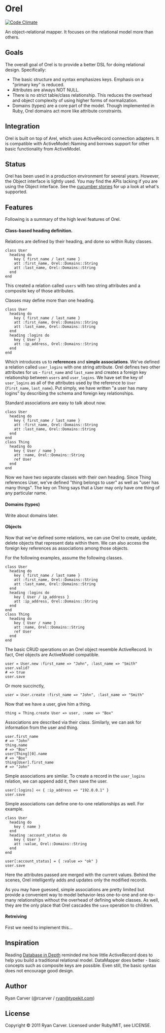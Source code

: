 # Orel

[![Code Climate](https://codeclimate.com/badge.png)](https://codeclimate.com/github/rcarver/orel)

An object-relational mapper. It focuses on the relational model more
than others.

## Goals

The overall goal of Orel is to provide a better DSL for doing relational
design. Specifically:

* The basic structure and syntax emphasizes keys. Emphasis on a "primary
  key" is reduced.
* Attributes are always NOT NULL.
* There is no strict table/class relationship. This reduces the overhead
  and object complexity of using higher forms of normalization.
* Domains (types) are a core part of the model. Though implemented in
  Ruby, Orel domains act more like attribute constraints.

## Integration

Orel is built on top of Arel, which uses ActiveRecord connection
adapters. It is compatible with ActiveModel::Naming and borrows support
for other basic functionality from ActiveModel.

## Status

Orel has been used in a production environment for several years.
However, the Object interface is lightly used. You may find the APIs
lacking if you are using the Object interface. See the [cucumber
stories](./features) for up a look at what's supported.

## Features

Following is a summary of the high level features of Orel.

#### Class-based heading definition.

Relations are defined by their heading, and done so within Ruby classes.

    class User
      heading do
        key { first_name / last_name }
        att :first_name, Orel::Domains::String
        att :last_name, Orel::Domains::String
      end
    end

This created a relation called `users` with two string attributes and a
composite key of those attributes.

Classes may define more than one heading.

    class User
      heading do
        key { first_name / last_name }
        att :first_name, Orel::Domains::String
        att :last_name, Orel::Domains::String
      end
      heading :logins do
        key { User }
        att :ip_address, Orel::Domains::String
      end
    end

Which introduces us to **references** and **simple associations**. We've
defined a relation called `user_logins` with one string attribute. Orel
defines two other attributes for us - `first_name` and `last_name` and
creates a foreign key relationship between `users` and `user_logins`. We
have set the key of `user_logins` as all of the attributes used by the
reference to `User` (`first_name`, `last_name`). Put simply, we have
written "a user has many logins" by describing the schema and foreign
key relationships.

Standard associations are easy to talk about now.

    class User
      heading do
        key { first_name / last_name }
        att :first_name, Orel::Domains::String
        att :last_name, Orel::Domains::String
      end
    end
    class Thing
      heading do
        key { User / name }
        att :name, Orel::Domains::String
        ref User
      end
    end

Now we have two separate classes with their own heading. Since Thing
references User, we've defined "thing belongs to user" as well as "user
has many things". The key on Thing says that a User may only have one
thing of any particular name.

#### Domains (types)

Write about domains later.

#### Objects

Now that we've defined some relations, we can use Orel to create,
update, delete objects that represent data within them. We can also
access the foreign key references as associations among those objects.

For the following examples, assume the following classes.

    class User
      heading do
        key { first_name / last_name }
        att :first_name, Orel::Domains::String
        att :last_name, Orel::Domains::String
      end
      heading :logins do
        key { User / ip_address }
        att :ip_address, Orel::Domains::String
      end
    end
    class Thing
      heading do
        key { User / name }
        att :name, Orel::Domains::String
        ref User
      end
    end

The basic CRUD operations on an Orel object resemble ActiveRecord. In
fact, Orel objects are ActiveModel compatible.

    user = User.new :first_name => "John", :last_name => "Smith"
    user.valid?
    # => true
    user.save

Or more succinctly,

    user = User.create :first_name => "John", :last_name => "Smith"

Now that we have a user, give him a thing.

    thing = Thing.create User => user, :name => "Box"

Associations are described via their class. Similarly, we can ask for
information from the user and thing.

    user.first_name
    # => "John"
    thing.name
    # => "Box"
    user[Thing][0].name
    # => "Box"
    thing[User].first_name
    # => "John"

Simple associations are similar. To create a record in the `user_logins`
relation, we can append add it, then save the user.

    user[:logins] << { :ip_address => "192.0.0.1" }
    user.save

Simple associations can define one-to-one relationships as well. For
example.

    class User
      heading do
        key { name }
      end
      heading :account_status do
        key { User }
        att :value, Orel::Domains::String
      end
    end

    user[:account_status] = { :value => "ok" }
    user.save

Here the attributes passed are merged with the current values. Behind
the scenes, Orel intelligently adds and updates only the modified
records.

As you may have guessed, simple associations are pretty limited but
provide a convenient way to model behavior-less one-to-one and
one-to-many relationships without the overhead of defining whole
classes. As well, they are the only place that Orel cascades the `save`
operation to children.

#### Retreiving

First we need to implement this...

## Inspiration

Reading [Database in Depth][did] reminded me how little ActiveRecord
does to help you build a traditional relational model. DataMapper does
better - basic concepts such as composite keys are possible. Even still,
the basic syntax does not encourage good design.

## Author

Ryan Carver (@rcarver / ryan@typekit.com)

## License

Copyright © 2011 Ryan Carver. Licensed under Ruby/MIT, see LICENSE.

[did]: http://www.amazon.com/Database-Depth-Relational-Theory-Practitioners/dp/0596100124

